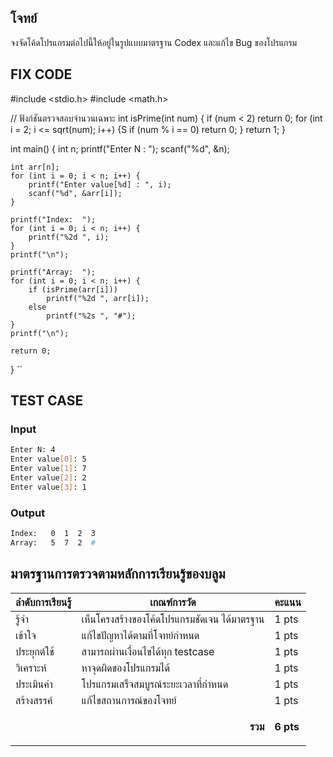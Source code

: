 ## โจทย์
จงจัดโค้ดโปรแกรมต่อไปนี้ให้อยู่ในรูปแบบมาตรฐาน Codex และแก้ไข Bug ของโปรแกรม

## FIX CODE
#include <stdio.h>
#include <math.h>

// ฟังก์ชันตรวจสอบจำนวนเฉพาะ
int isPrime(int num) {
    if (num < 2) return 0;
    for (int i = 2; i <= sqrt(num); i++) {S
        if (num % i == 0) return 0;
    }
    return 1;
}

int main() {
    int n;
    printf("Enter N : ");
    scanf("%d", &n);

    int arr[n];
    for (int i = 0; i < n; i++) {
        printf("Enter value[%d] : ", i);
        scanf("%d", &arr[i]);
    }

    printf("Index:  ");
    for (int i = 0; i < n; i++) {
        printf("%2d ", i);
    }
    printf("\n");

    printf("Array:  ");
    for (int i = 0; i < n; i++) {
        if (isPrime(arr[i]))
            printf("%2d ", arr[i]);
        else
            printf("%2s ", "#");
    }
    printf("\n");

    return 0;
}
``

## TEST CASE
### Input
```bash
Enter N: 4
Enter value[0]: 5
Enter value[1]: 7
Enter value[2]: 2
Enter value[3]: 1
```
### Output
```bash
Index:   0  1  2  3 
Array:   5  7  2  # 
```

## มาตรฐานการตรวจตามหลักการเรียนรู้ของบลูม
| ลำดับการเรียนรู้ | เกณฑ์การวัด | คะแนน |
| -------- | -------- | -------- |
| รู้จำ | เห็นโครงสร้างของโค้ดโปรแกรมชัดเจน ได้มาตรฐาน | 1 pts |
| เข้าใจ | แก้ไขปัญหาได้ตามที่โจทย์กำหนด | 1 pts |
| ประยุกต์ใช้ | สามารถผ่านเงื่อนไขได้ทุก testcase | 1 pts |
| วิเคราะห์ | หาจุดผิดของโปรแกรมได้ | 1 pts |
| ประเมินค่า | โปรแกรมเสร็จสมบูรณ์ระยะเวลาที่กำหนด | 1 pts |
| สร้างสรรค์ | แก้ไขสถานการณ์ของโจทย์ | 1 pts |
||<p style='text-align: right !important;'>**รวม**</p>|**6 pts**|
